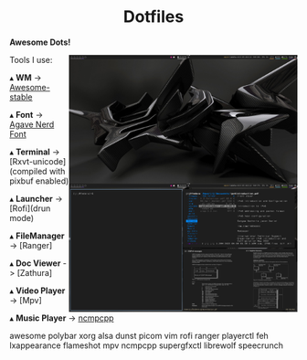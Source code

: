 <h1 align='center'>Dotfiles</h1>

**Awesome Dots!**

<img src='Desktop.png' alt='AwesomeWM' align='right' width='400px'/>

<img src='Desktop2.png' alt='AwesomeWM' align='right' width='400px'/>

Tools I use:

   ▴ **WM** -> [Awesome-stable](https://awesomewm.org/)
   
   ▴ **Font** -> [Agave Nerd Font](https://www.nerdfonts.com/#home)
     
   ▴ **Terminal** -> [Rxvt-unicode](compiled with pixbuf enabled)
   
   ▴ **Launcher** -> [Rofi](drun mode)

   ▴ **FileManager** -> [Ranger]
  
   ▴ **Doc Viewer** -> [Zathura]
   
   ▴ **Video Player** -> [Mpv]

   ▴ **Music Player** -> [ncmpcpp](modified)


awesome polybar xorg alsa dunst picom vim rofi ranger playerctl feh lxappearance flameshot mpv ncmpcpp supergfxctl librewolf speecrunch
